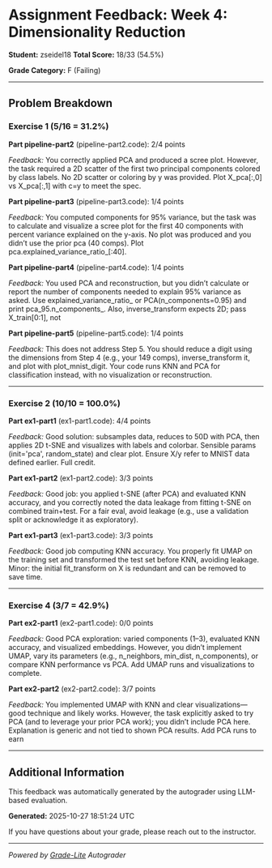 # Assignment Feedback: Week 4: Dimensionality Reduction

**Student:** zseidel18
**Total Score:** 18/33 (54.5%)

**Grade Category:** F (Failing)

---

## Problem Breakdown

### Exercise 1 (5/16 = 31.2%)

**Part pipeline-part2** (pipeline-part2.code): 2/4 points

_Feedback:_ You correctly applied PCA and produced a scree plot. However, the task required a 2D scatter of the first two principal components colored by class labels. No 2D scatter or coloring by y was provided. Plot X_pca[:,0] vs X_pca[:,1] with c=y to meet the spec.

**Part pipeline-part3** (pipeline-part3.code): 1/4 points

_Feedback:_ You computed components for 95% variance, but the task was to calculate and visualize a scree plot for the first 40 components with percent variance explained on the y-axis. No plot was produced and you didn’t use the prior pca (40 comps). Plot pca.explained_variance_ratio_[:40].

**Part pipeline-part4** (pipeline-part4.code): 1/4 points

_Feedback:_ You used PCA and reconstruction, but you didn’t calculate or report the number of components needed to explain 95% variance as asked. Use explained_variance_ratio_ or PCA(n_components=0.95) and print pca_95.n_components_. Also, inverse_transform expects 2D; pass X_train[0:1], not

**Part pipeline-part5** (pipeline-part5.code): 1/4 points

_Feedback:_ This does not address Step 5. You should reduce a digit using the dimensions from Step 4 (e.g., your 149 comps), inverse_transform it, and plot with plot_mnist_digit. Your code runs KNN and PCA for classification instead, with no visualization or reconstruction.

---

### Exercise 2 (10/10 = 100.0%)

**Part ex1-part1** (ex1-part1.code): 4/4 points

_Feedback:_ Good solution: subsamples data, reduces to 50D with PCA, then applies 2D t-SNE and visualizes with labels and colorbar. Sensible params (init='pca', random_state) and clear plot. Ensure X/y refer to MNIST data defined earlier. Full credit.

**Part ex1-part2** (ex1-part2.code): 3/3 points

_Feedback:_ Good job: you applied t-SNE (after PCA) and evaluated KNN accuracy, and you correctly noted the data leakage from fitting t-SNE on combined train+test. For a fair eval, avoid leakage (e.g., use a validation split or acknowledge it as exploratory).

**Part ex1-part3** (ex1-part3.code): 3/3 points

_Feedback:_ Good job computing KNN accuracy. You properly fit UMAP on the training set and transformed the test set before KNN, avoiding leakage. Minor: the initial fit_transform on X is redundant and can be removed to save time.

---

### Exercise 4 (3/7 = 42.9%)

**Part ex2-part1** (ex2-part1.code): 0/0 points

_Feedback:_ Good PCA exploration: varied components (1–3), evaluated KNN accuracy, and visualized embeddings. However, you didn’t implement UMAP, vary its parameters (e.g., n_neighbors, min_dist, n_components), or compare KNN performance vs PCA. Add UMAP runs and visualizations to complete.

**Part ex2-part2** (ex2-part2.code): 3/7 points

_Feedback:_ You implemented UMAP with KNN and clear visualizations—good technique and likely works. However, the task explicitly asked to try PCA (and to leverage your prior PCA work); you didn’t include PCA here. Explanation is generic and not tied to shown PCA results. Add PCA runs to earn

---

## Additional Information

This feedback was automatically generated by the autograder using LLM-based evaluation.

**Generated:** 2025-10-27 18:51:24 UTC

If you have questions about your grade, please reach out to the instructor.

---

*Powered by [Grade-Lite](https://github.com/your-repo/grade-lite) Autograder*